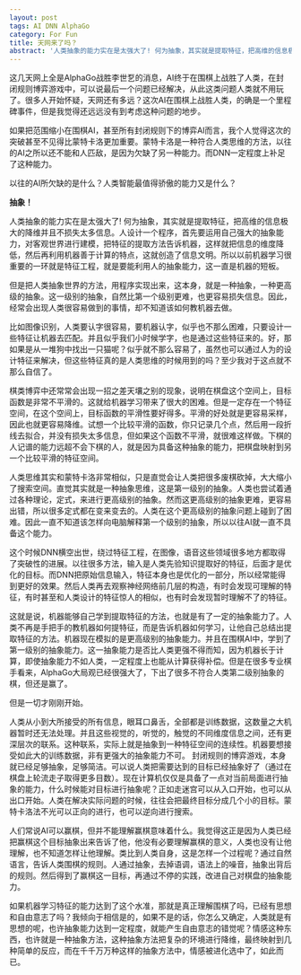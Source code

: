 ```yaml
---
layout: post
tags: AI DNN AlphaGo
category: For Fun
title: 天网来了吗？
abstract: '人类抽象的能力实在是太强大了! 何为抽象，其实就是提取特征，把高维的信息极大的降维并且不损失太多信息。人设计一个程序，首先要运用自己强大的抽象能力，对客观世界进行建模，把特征的提取方法告诉机器，这样就把信息的维度降低，然后再利用机器善于计算的特点，这就创造了信息文明。所以以前机器学习很重要的一环就是特征工程，就是要能利用人的抽象能力，这一直是机器的短板。情感这种东西，也许就是一种抽象方法，这种抽象方法把复杂的环境降维，最终映射到几种简单的反应，而在千千万万种这样的抽象方法中，情感被进化选中了，如此而已。'
---
```


这几天网上全是AlphaGo战胜李世乭的消息，AI终于在围棋上战胜了人类，在封闭规则博弈游戏中，可以说最后一个问题已经解决，从此这类问题人类就不用玩了。很多人开始怀疑，天网还有多远？这次AI在围棋上战胜人类，的确是一个里程碑事件，但是我觉得还远远没有到考虑这种问题的地步。

如果把范围缩小在围棋AI，甚至所有封闭规则下的博弈AI而言，我个人觉得这次的突破甚至不见得比蒙特卡洛更加重要。蒙特卡洛是一种符合人类思维的方法，以往的AI之所以还不能和人匹敌，是因为欠缺了另一种能力。而DNN一定程度上补足了这种能力。

以往的AI所欠缺的是什么？人类智能最值得骄傲的能力又是什么？

**抽象！**

人类抽象的能力实在是太强大了! 何为抽象，其实就是提取特征，把高维的信息极大的降维并且不损失太多信息。人设计一个程序，首先要运用自己强大的抽象能力，对客观世界进行建模，把特征的提取方法告诉机器，这样就把信息的维度降低，然后再利用机器善于计算的特点，这就创造了信息文明。所以以前机器学习很重要的一环就是特征工程，就是要能利用人的抽象能力，这一直是机器的短板。

但是把人类抽象世界的方法，用程序实现出来，这本身，就是一种抽象，一种更高级的抽象。这一级别的抽象，自然比第一个级别更难，也更容易损失信息。因此，经常会出现人类很容易做到的事情，却不知道该如何教机器去做。

比如图像识别，人类要认字很容易，要机器认字，似乎也不那么困难，只要设计一些特征让机器去匹配。并且似乎我们小时候学字，也是通过这些特征来的。好，那如果是从一堆狗中找出一只猫呢？似乎就不那么容易了，虽然也可以通过人为的设计特征来解决，但这些特征真的是人类思维的时候用到的吗？至少我对于这点就不那么自信了。

棋类博弈中还常常会出现一招之差天壤之别的现象，说明在棋盘这个空间上，目标函数是非常不平滑的。这就给机器学习带来了很大的困难。但是一定存在一个特征空间，在这个空间上，目标函数的平滑性要好得多。平滑的好处就是更容易采样，因此也就更容易降维。试想一个比较平滑的函数，你只记录几个点，然后用一段折线去拟合，并没有损失太多信息，但如果这个函数不平滑，就很难这样做。下棋的人记谱的能力远超不会下棋的人，就是因为具备这种抽象的能力，把棋盘映射到另一个比较平滑的特征空间。

人类思维其实和蒙特卡洛非常相似，只是直觉会让人类把很多废棋砍掉，大大缩小了搜索空间。直觉其实就是一种抽象思维，这是第一级别的抽象。人类也尝试着通过各种理论，定式，来进行更高级别的抽象。然而这更高级别的抽象更难，更容易出错，所以很多定式都在变来变去的。人类在这个更高级别的抽象问题上碰到了困难。因此一直不知道该怎样向电脑解释第一个级别的抽象，所以以往AI就一直不具备这个能力。

这个时候DNN横空出世，绕过特征工程，在图像，语音这些领域很多地方都取得了突破性的进展。以往很多方法，输入是人类先验知识提取好的特征，后面才是优化的目标。而DNN把原始信息输入，特征本身也是优化的一部分，所以经常能得到更好的效果。然后人类再去观察神经网络前几层的构造，有时会发现可理解的特征，有时甚至和人类设计的特征惊人的相似，也有时会发现暂时理解不了的特征。

这就是说，机器能够自己学到提取特征的方法，也就是有了一定的抽象能力了。人类不再是手把手的教机器如何提特征，而是告诉机器如何学习，让他自己总结出提取特征的方法。机器现在模拟的是更高级别的抽象能力。并且在围棋AI中，学到了第一级别的抽象能力。这一抽象能力是否比人类更强不得而知，因为机器长于计算，即使抽象能力不如人类，一定程度上也能从计算获得补偿。但是在很多专业棋手看来，AlphaGo大局观已经很强大了，下出了很多不符合人类第二级别抽象的棋，但还是赢了。

但是一切才刚刚开始。

人类从小到大所接受的所有信息，眼耳口鼻舌，全部都是训练数据，这数量之大机器暂时还无法处理。并且这些视觉的，听觉的，触觉的不同维度信息之间，还有更深层次的联系。这种联系，实际上就是抽象到一种特征空间的连续性。机器要想接受如此大的训练数据，非有更强大的抽象能力不可。 封闭规则的博弈游戏，本身就已经足够抽象，足够简洁。可以说人类把需要达到的目标已经抽象好了（通过在棋盘上轮流走子取得更多目数）。现在计算机仅仅是具备了一点对当前局面进行抽象的能力，什么时候能对目标进行抽象呢？正如走迷宫可以从入口开始，也可以从出口开始。人类在解决实际问题的时候，往往会把最终目标分成几个小的目标。蒙特卡洛法不光可以正向的进行，也可以逆向进行搜索。

人们常说AI可以赢棋，但并不能理解赢棋意味着什么。我觉得这正是因为人类已经把赢棋这个目标抽象出来告诉了他，他没有必要理解赢棋的意义，人类也没有让他理解，也不知道怎样让他理解。类比到人类自身，这是怎样一个过程呢？通过自然语言，告诉人类围棋的规则。人通过抽象，去掉语调，语法上的噪音，抽象出背后的规则。然后得到了赢棋这一目标，再通过不停的实践，改进自己对棋盘的抽象能力。

如果机器学习特征的能力达到了这个水准，那就是真正理解围棋了吗，已经有思想和自由意志了吗？我倾向于相信是的，如果不是的话，你怎么又确定，人类就是有思想的呢，也许抽象能力达到一定程度，就能产生自由意志的错觉呢？情感这种东西，也许就是一种抽象方法，这种抽象方法把复杂的环境进行降维，最终映射到几种简单的反应，而在千千万万种这样的抽象方法中，情感被进化选中了，如此而已。

